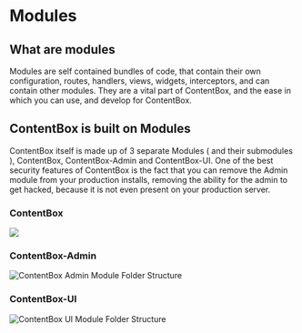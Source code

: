 # Modules

## What are modules

Modules are self contained bundles of code, that contain their own configuration, routes, handlers, views, widgets, interceptors, and can contain other modules. They are a vital part of ContentBox, and the ease in which you can use, and develop for ContentBox.

## ContentBox is built on Modules

ContentBox itself is made up of 3 separate Modules ( and their submodules ), ContentBox, ContentBox-Admin and ContentBox-UI. One of the best security features of ContentBox is the fact that you can remove the Admin module from your production installs, removing the ability for the admin to get hacked, because it is not even present on your production server.

### ContentBox

![](<../../../developing/back\_end/modules/contentbox-module (1).jpg>)

### ContentBox-Admin

![ContentBox Admin Module Folder Structure](../../../.gitbook/assets/contentbox-admin-module.jpg)

### ContentBox-UI

![ContentBox UI Module Folder Structure](../../../.gitbook/assets/contentbox-ui-module.jpg)
